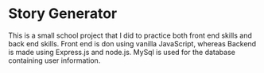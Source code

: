 # Story Generator

This is a small school project that I did to practice both front end skills and back end skills. Front end is don using vanilla JavaScript, whereas Backend is made using Express.js and node.js. MySql is used for the database containing user information.
